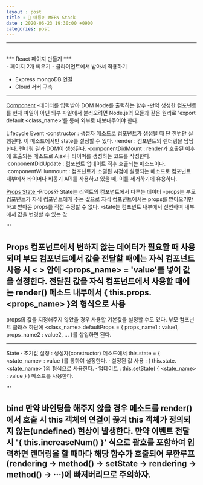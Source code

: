 ```yaml
---
layout : post
title : 🛴 따릉이 MERN Stack
date : 2020-06-23 19:30:00 +0900
categories: post
---
```


---
<br>
*** React 페이지 만들기 ***
<br>
- 페이지 2개 띄우기
- 클라이언트에서 받아서 적용하기
<br>

- Express mongoDB 연결
- Cloud 서버 구축


---
<a href='https://gongbu-ing.tistory.com/36?category=780189'>Component</a>
-데이터를 입력받아 DOM Node를 출력하는 함수
-만약 생성한 컴포넌트를 현재 파일이 아닌 외부 파일에서 불러오려면 Node.js의 모듈과 같은 원리로 'export default <class_name>'를 통해 외부로 내보내주어야 한다.

Lifecycle Event
·constructor : 생성자 메소드로 컴포넌트가 생성될 때 단 한번만 실행된다. 이 메소드에서만 state를 설정할 수 있다.
·render : 컴포넌트의 렌더링을 담당한다. 렌더링 결과 DOM이 생성된다.
·componentDidMount : render가 호출된 이후에 호출되는 메소드로 Ajax나 타이머를 생성하는 코드를 작성한다.
·conponentDidUpdate : 컴포넌트 업데이트 직후 호출되는 메소드이다.
·componentWillunmount : 컴포넌트가 소멸된 시점에 실행되는 메소드로 컴포넌트 내부에서 타이머나 비동기 API를 사용하고 있을 때, 이를 제거하기에 유용하다.



<a href='https://gongbu-ing.tistory.com/37?category=780189'>Props State </a>
-Props와 State는 리액트의 컴포넌트에서 다루는 데이터
-props는 부모 컴포넌트가 자식 컴포넌트에게 주는 값으로 자식 컴포넌트에서는 props를 받아오기만 하고 받아온 props를 직접 수정할 수 없다.
-state는 컴포넌트 내부에서 선언하며 내부에서 값을 변경할 수 있는 값

'''

Props
컴포넌트에서 변하지 않는 데이터가 필요할 때 사용되며 부모 컴포넌트에서 값을 전달할 때에는 자식 컴포넌트 사용 시 < > 안에 <props_name> = 'value'를 넣어 값을 설정한다. 전달된 값을 자식 컴포넌트에서 사용할 때에는 render() 메소드 내부에서 { this.props.<props_name> }의 형식으로 사용
---
props의 값을 지정해주지 않았을 경우 사용할 기본값을 설정할 수도 있다. 부모 컴포넌트 클래스 하단에 <class_name>.defaultProps = { props_name1 : value1, props_name2 : value2, ... }를 삽입하면 된다.
 
---
State
· 초기값 설정 : 생성자(constructor) 메소드에서 this.state = { <state_name> : value }를 통하여 설정한다. 
· 설정된 값 사용 : { this.state.<state_name> }의 형식으로 사용한다.
· 업데이트 : this.setState( { <state_name> : value } ) 메소드를 사용한다. 

'''


bind
만약 바인딩을 해주지 않을 경우 메소드를 render()에서 호출 시 this 객체의 연결이 끊겨 this 객체가 정의되지 않는(undefined) 현상이 발생한다.
만약 이벤트 전달 시 '{ this.increaseNum() }' 식으로 괄호를 포함하여 입력하면 렌더링을 할 때마다 해당 함수가 호출되어 무한루프(rendering → method() → setState → rendering → method() → ···)에 빠져버리므로 주의하자.
---
